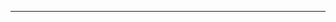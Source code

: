 ----
<!--
**
## Current project:

- [ft_transendence](https://github.com/The-AJE-Alliance/ft_transcendence)
<div align="center">
  <img src="https://github-readme-stats.vercel.app/api/top-langs?username=Hubert-Vecchioli&locale=en&hide_title=false&layout=compact&card_width=320&langs_count=5&theme=gruvbox&hide_border=false&order=2" height="150" alt="languages graph"  />
</div>

https://skillicons.dev/
-->
